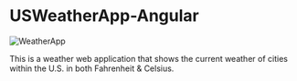 # USWeatherApp-Angular

![WeatherApp](https://s3-us-west-1.amazonaws.com/elliejzhao.com/img/US+Weather+App.png)

This is a weather web application that shows the current weather of cities within the U.S. in both Fahrenheit & Celsius. 
